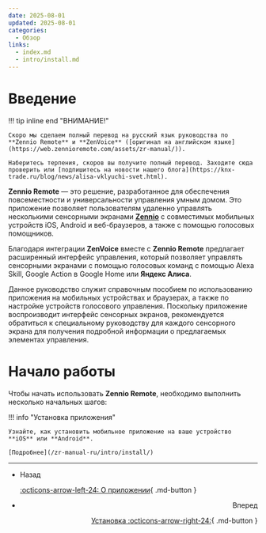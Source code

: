 ```yaml
---
date: 2025-08-01
updated: 2025-08-01
categories:
  - Обзор
links:
  - index.md
  - intro/install.md
---
```


# Введение

!!! tip inline end "ВНИМАНИЕ!"

    Скоро мы сделаем полный перевод на русский язык руководства по **Zennio Remote** и **ZenVoice** ([оригинал на английском языке](https://web.zennioremote.com/assets/zr-manual/)).
    
    Наберитесь терпения, скоров вы получите полный перевод. Заходите сюда проверить или [подпишитесь на новости нашего блога](https://knx-trade.ru/blog/news/alisa-vklyuchi-svet.html).

**Zennio Remote** — это решение, разработанное для обеспечения повсеместности и универсальности управления умным домом. Это приложение позволяет пользователям удаленно управлять несколькими сенсорными экранами [**Zennio**](https://knx-trade.ru/3-zennio "Перейти в каталог оборудования Zennio") с совместимых мобильных устройств iOS, Android и веб-браузеров, а также с помощью голосовых помощников.

Благодаря интеграции **ZenVoice** вместе с **Zennio Remote** предлагает расширенный интерфейс управления, который позволяет управлять сенсорными экранами с помощью голосовых команд с помощью Alexa Skill, Google Action в Google Home или **Яндекс Алиса**.

Данное руководство служит справочным пособием по использованию приложения на мобильных устройствах и браузерах, а также по настройке устройств голосового управления. Поскольку приложение воспроизводит интерфейс сенсорных экранов, рекомендуется обратиться к специальному руководству для каждого сенсорного экрана для получения подробной информации о предлагаемых элементах управления.

# Начало работы

Чтобы начать использовать **Zennio Remote**, необходимо выполнить несколько начальных шагов:

!!! info "Установка приложения"

    Узнайте, как установить мобильное приложение на ваше устройство **iOS** или **Android**.
    
    [Подробнее](/zr-manual-ru/intro/install/)

---

<div class="grid cards" markdown>

- <div class="card" style="text-align: left;">Назад

    [:octicons-arrow-left-24: О приложении](/zr-manual-ru/help/about/){ .md-button }

- <div class="card" style="text-align: right;">Вперед
    
    [Установка :octicons-arrow-right-24:](/zr-manual-ru/intro/install/){ .md-button }

</div></div></div>